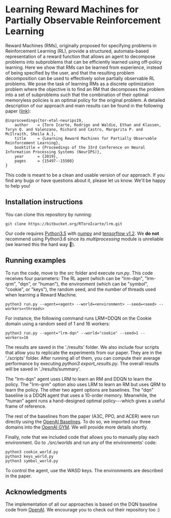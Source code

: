 # Learning Reward Machines for Partially Observable Reinforcement Learning

Reward Machines (RMs), originally proposed for specifying problems in Reinforcement Learning (RL), provide a structured, automata-based representation of a reward function that allows an agent to decompose problems into subproblems that can be efficiently learned using off-policy learning. Here we show that RMs can be learned from experience, instead of being specified by the user, and that the resulting problem decomposition can be used to effectively solve partially observable RL problems. We pose the task of learning RMs as a discrete optimization problem where the objective is to find an RM that decomposes the problem into a set of subproblems such that the combination of their optimal memoryless policies is an optimal policy for the original problem. A detailed description of our approach and main results can be found in the following paper ([link](http://www.cs.toronto.edu/~rntoro/docs/LRM_paper.pdf)):

    @inproceedings{tor-etal-neurips19,
        author    = {Toro Icarte, Rodrigo and Waldie, Ethan and Klassen, Toryn Q. and Valenzano, Richard and Castro, Margarita P. and McIlraith, Sheila A.},
        title     = {Learning Reward Machines for Partially Observable Reinforcement Learning},
        booktitle = {Proceedings of the 33rd Conference on Neural Information Processing Systems (NeurIPS)},
        year      = {2019},
        pages     = {15497--15508}
    }

This code is meant to be a clean and usable version of our approach. If you find any bugs or have questions about it, please let us know. We'll be happy to help you!


## Installation instructions

You can clone this repository by running:

    git clone https://bitbucket.org/RToroIcarte/lrm.git

Our code requires [Python3.5](https://www.python.org/) with [numpy](http://www.numpy.org/) and [tensorflow v1.2](https://www.tensorflow.org/). We **do not** recommend using Python3.6 since its *multiprocessing* module is unreliable (we learned this the hard way :grimacing:).


## Running examples

To run the code, move to the *src* folder and execute *run.py*. This code receives four parameters: The RL agent (which can be "lrm-dqn", "lrm-qrm", "dqn", or "human"), the environment (which can be "symbol", "cookie", or "keys"), the random seed, and the number of threads used when learning a Reward Machine. 

```
python3 run.py --agent=<agent> --world=<environment> --seed=<seed> --workers=<threads>
```

For instance, the following command runs LRM+DDQN on the Cookie domain using a random seed of 1 and 16 workers:

```
python3 run.py --agent="lrm-dqn" --world="cookie" --seed=1 --workers=16
```

The results are saved in the './results' folder. We also include four scripts that allow you to replicate the experiments from our paper. They are in the './scripts' folder. After running all of them, you can compute their average performance by executing *python3 export_results.py*. The overall results will be saved in './results/summary'.

The "lrm-dqn" agent uses LRM to learn an RM and DDQN to learn the policy. The "lrm-qrm" option also uses LRM to learn an RM but uses QRM to learn the policy. The other two agent options are baselines. The "dqn" baseline is a DDQN agent that uses a 10-order memory. Meanwhile, the "human" agent runs a hand-designed optimal policy---which gives a useful frame of reference.

The rest of the baselines from the paper (A3C, PPO, and ACER) were run directly using the [OpenAI Baselines](https://github.com/openai/baselines). To do so, we imported our three domains into the [OpenAI GYM](https://github.com/openai/gym). We will provide more details shortly.

Finally, note that we included code that allows you to manually play each environment. Go to *./src/worlds* and run any of the environments' code:

```
python3 cookie_world.py
python3 keys_world.py
python3 symbol_world.py
```

To control the agent, use the WASD keys. The environments are described in the paper.

## Acknowledgments

The implementation of all our approaches is based on the DQN baseline code from [OpenAI](https://github.com/openai/baselines). We encourage you to check out their repository too :)